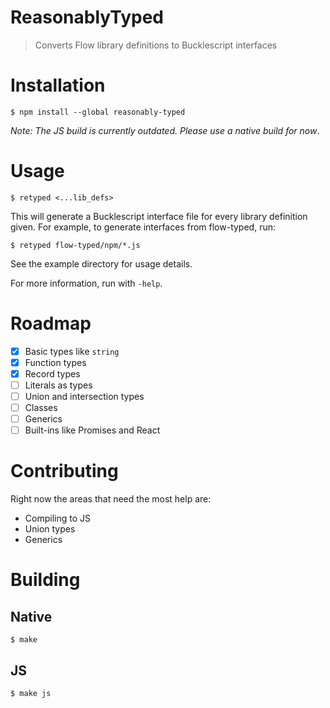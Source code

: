 # ReasonablyTyped

> Converts Flow library definitions to Bucklescript interfaces

# Installation

```
$ npm install --global reasonably-typed
```

_Note: The JS build is currently outdated. Please use a native build for now_.

# Usage

```
$ retyped <...lib_defs>
```

This will generate a Bucklescript interface file for every library definition given. For example,
to generate interfaces from flow-typed, run:

```
$ retyped flow-typed/npm/*.js
```

See the example directory for usage details.

For more information, run with `-help`.

# Roadmap

- [x] Basic types like `string`
- [x] Function types
- [x] Record types
- [ ] Literals as types
- [ ] Union and intersection types
- [ ] Classes
- [ ] Generics
- [ ] Built-ins like Promises and React

# Contributing

Right now the areas that need the most help are:
- Compiling to JS
- Union types
- Generics

# Building

## Native

```
$ make
```

## JS

```
$ make js
```